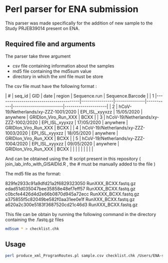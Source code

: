 # Perl parser for ENA submission

This parser was made specifically for the addition of new sample to the Study PRJEB39014 present on ENA.

## Required file and arguments 

The parser take three argument 

 - csv file containing information about the samples
 - md5 file containing the md5sum value
 - directory in which the xml file must be store
 
 The csv file must have the following format : 
 
 | # |   seq_id                               |   GID          |   date        |   region  |   Sequence.run          |   Sequence.Barcode  |
| 1 |----------------------------------------|----------------|---------------|-----------|-------------------------|---------------------|
| 2 |   hCoV-19/Netherlands/xy-ZZZ-1001/2020 | EPI_ISL_xyyxzz |   15/05/2020  | anywhere  |   GRIDIon_Viro_Run_XXX  | BCXX                |
| 3 |   hCoV-19/Netherlands/xy-ZZZ-1002/2020 | EPI_ISL_xyyxzz |   17/05/2020  | anywhere  |   GRIDIon_Viro_Run_XXX  | BCXX                |
| 4 |   hCoV-19/Netherlands/xy-ZZZ-1003/2020 | EPI_ISL_xyyxzz |   18/05/2020  | anywhere  |   GRIDIon_Viro_Run_XXX  | BCXX                |
| 5 |   hCoV-19/Netherlands/xy-ZZZ-1004/2020 | EPI_ISL_xyyxzz |   09/05/2020  | anywhere  |   GRIDIon_Viro_Run_XXX  | BCXX                |
|  |                                        |                |               |           |                         |                     |

And can be obtained using the R script present in this repository ( join_lab_info_with_GISAIDId.R , the # must be manually added to the file )

The md5 file as the format: 

829fe2933c91a9dfd21a2f6829323050  RunXXX_BCXX.fastq.gz
edad51d035047bee35858e48ef7eff57  RunXXX_BCXX.fastq.gz
c0bcfe4426d4d2e66b0870d945a72ecc  RunXXX_BCXX.fastq.gz
a375855f5c82049be582f0aa31ee0e1f  RunXXX_BCXX.fastq.gz
a620a2c300e5183f3687520cd21c46d3  RunXXX_BCXX.fastq.gz

This file can be obtain by running the following command in the directory containing the .fastq.gz files 

```bash
md5sum * > checklist.chk
```

## Usage 

```bash
perl produce_xml_ProgranRoutes.pl sample.csv checklist.chk /Users/ENA-submission/xml-file/
```
